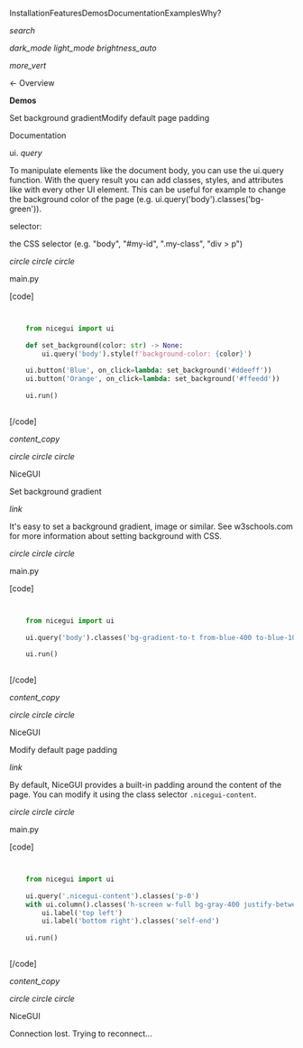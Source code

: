 InstallationFeaturesDemosDocumentationExamplesWhy?

_search_

_dark_mode_ _light_mode_ _brightness_auto_

_more_vert_

← Overview

**Demos**

Set background gradientModify default page padding

Documentation

ui. _query_

To manipulate elements like the document body, you can use the ui.query function. With the query result you can add classes, styles, and attributes like with every other UI element. This can be useful
for example to change the background color of the page (e.g. ui.query('body').classes('bg-green')).

selector:

the CSS selector (e.g. "body", "#my-id", ".my-class", "div > p")

_circle_ _circle_ _circle_

main.py

\[code\]

```python


    from nicegui import ui
    
    def set_background(color: str) -> None:
        ui.query('body').style(f'background-color: {color}')
    
    ui.button('Blue', on_click=lambda: set_background('#ddeeff'))
    ui.button('Orange', on_click=lambda: set_background('#ffeedd'))
    
    ui.run()
    
```

\[/code\]

_content_copy_

_circle_ _circle_ _circle_

NiceGUI

Set background gradient

_link_

It's easy to set a background gradient, image or similar. See w3schools.com for more information about setting background with CSS.

_circle_ _circle_ _circle_

main.py

\[code\]

```python


    from nicegui import ui
    
    ui.query('body').classes('bg-gradient-to-t from-blue-400 to-blue-100')
    
    ui.run()
    
```

\[/code\]

_content_copy_

_circle_ _circle_ _circle_

NiceGUI

Modify default page padding

_link_

By default, NiceGUI provides a built-in padding around the content of the page. You can modify it using the class selector `.nicegui-content`.

_circle_ _circle_ _circle_

main.py

\[code\]

```python


    from nicegui import ui
    
    ui.query('.nicegui-content').classes('p-0')
    with ui.column().classes('h-screen w-full bg-gray-400 justify-between'):
        ui.label('top left')
        ui.label('bottom right').classes('self-end')
    
    ui.run()
    
```

\[/code\]

_content_copy_

_circle_ _circle_ _circle_

NiceGUI

Connection lost. Trying to reconnect...
